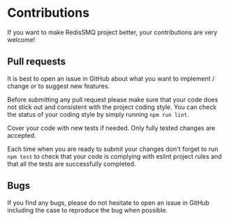 # Contributions

If you want to make RedisSMQ project better, your contributions are very welcome!

## Pull requests

It is best to open an issue in GitHub about what you want to implement / change or to suggest new features.

Before submitting any pull request please make sure that your code does not stick out and consistent with the project
coding style. You can check the status of your coding style by simply running `npm run lint`.

Cover your code with new tests if needed. Only fully tested changes are accepted.

Each time when you are ready to submit your changes don't forget to run `npm test` to check that your code is complying
with eslint project rules and that all the tests are successfully completed.

## Bugs

If you find any bugs, please do not hesitate to open an issue in GitHub including the case to reproduce the bug
when possible.